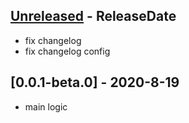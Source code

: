<!-- next-header -->

## [Unreleased] - ReleaseDate
- fix changelog
- fix changelog config

## [0.0.1-beta.0] - 2020-8-19
- main logic

<!-- next-url -->
[Unreleased]: https://github.com/bulld0zer/elixir-version-release/compare/v0.0.1-beta.0...HEAD
[0.0.1]: https://github.com/bulld0zer/elixir-version-release/compare/v0.0.1...v0.0.1-beta.0